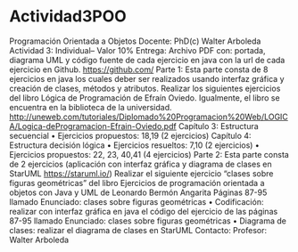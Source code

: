 # Actividad3POO
Programación Orientada a Objetos
Docente: PhD(c) Walter Arboleda
Actividad 3: Individual– Valor 10%
Entrega: Archivo PDF con: portada, diagrama UML y código fuente de cada ejercicio en
java con la url de cada ejercicio en Github. https://github.com/
Parte 1: Esta parte consta de 8 ejercicios en java los cuales deber ser realizados usando
interfaz gráfica y creación de clases, métodos y atributos.
Realizar los siguientes ejercicios del libro Lógica de Programación de Efraín Oviedo.
Igualmente, el libro se encuentra en la biblioteca de la universidad.
http://uneweb.com/tutoriales/Diplomado%20Programacion%20Web/LOGICA/Logica-deProgramacion-Efrain-Oviedo.pdf
Capítulo 3: Estructura secuencial
• Ejercicios propuestos: 18,19 (2 ejercicios)
Capítulo 4: Estructura decisión lógica
• Ejercicios resueltos: 7,10 (2 ejercicios)
• Ejercicios propuestos: 22, 23, 40,41 (4 ejercicios)
Parte 2: Esta parte consta de 2 ejercicios (aplicación con interfaz gráfica y diagrama de
clases en StarUML https://staruml.io/)
Realizar el siguiente ejercicio “clases sobre figuras geométricas” del libro Ejercicios de
programación orientada a objetos con Java y UML de Leonardo Bermón Angarita
Páginas 87-95 llamado Enunciado: clases sobre figuras geométricas
• Codificación: realizar con interfaz gráfica en java el código del ejercicio de las páginas 87-95
llamado Enunciado: clases sobre figuras geométricas
• Diagrama de clases: realizar el diagrama de clases en StarUML
Contacto:
Profesor: Walter Arboleda
